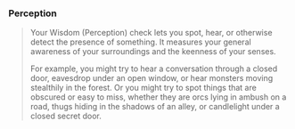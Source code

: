 ### Perception
> Your Wisdom (Perception) check lets you spot, hear, or otherwise detect the presence of something. It measures your general awareness of your surroundings and the keenness of your senses.
> 
> For example, you might try to hear a conversation through a closed door, eavesdrop under an open window, or hear monsters moving stealthily in the forest. Or you might try to spot things that are obscured or easy to miss, whether they are orcs lying in ambush on a road, thugs hiding in the shadows of an alley, or candlelight under a closed secret door.